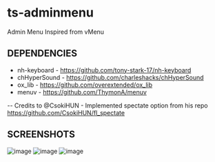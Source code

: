 # ts-adminmenu
Admin Menu Inspired from vMenu

## DEPENDENCIES
- nh-keyboard - https://github.com/tony-stark-17/nh-keyboard
- chHyperSound - https://github.com/charleshacks/chHyperSound
- ox_lib - https://github.com/overextended/ox_lib
- menuv - https://github.com/ThymonA/menuv

-- Credits to @CsokiHUN - Implemented spectate option from his repo  https://github.com/CsokiHUN/fl_spectate

## SCREENSHOTS
![image](https://user-images.githubusercontent.com/76168122/159921180-238b2ad0-aedb-458c-b1ad-03075fe95ad9.png)
![image](https://user-images.githubusercontent.com/76168122/159921196-bdd3cfd0-4da5-4fc2-bb78-a9eff335f2b1.png)
![image](https://user-images.githubusercontent.com/76168122/159921210-1c8c92fc-56ba-4131-862a-43d0662e2b08.png)

